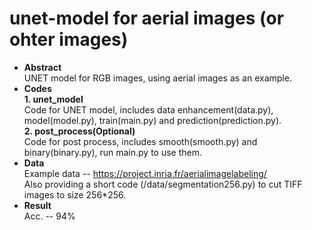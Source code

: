 # unet-model for aerial images (or ohter images)
- **Abstract**<br>
UNET model for RGB images, using aerial images as an example.
- **Codes**<br>
**1. unet_model**<br>
Code for UNET model, includes data enhancement(data.py), model(model.py), train(main.py) and prediction(prediction.py).<br>
**2. post_process(Optional)**<br>
Code for post process, includes smooth(smooth.py) and binary(binary.py), run main.py to use them.<br>
- **Data**<br>
Example data -- https://project.inria.fr/aerialimagelabeling/<br>
Also providing a short code (/data/segmentation256.py) to cut TIFF images to size 256*256.<br>
- **Result**<br>
Acc. -- 94%
